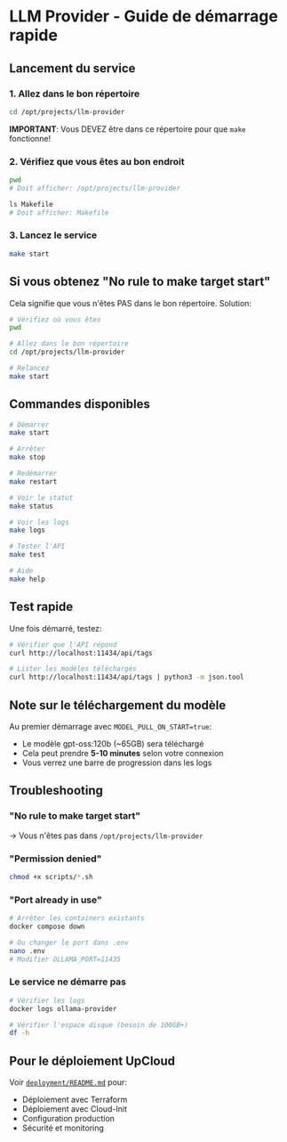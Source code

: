 # LLM Provider - Guide de démarrage rapide

## Lancement du service

### 1. Allez dans le bon répertoire

```bash
cd /opt/projects/llm-provider
```

**IMPORTANT**: Vous DEVEZ être dans ce répertoire pour que `make` fonctionne!

### 2. Vérifiez que vous êtes au bon endroit

```bash
pwd
# Doit afficher: /opt/projects/llm-provider

ls Makefile
# Doit afficher: Makefile
```

### 3. Lancez le service

```bash
make start
```

## Si vous obtenez "No rule to make target start"

Cela signifie que vous n'êtes PAS dans le bon répertoire. Solution:

```bash
# Vérifiez où vous êtes
pwd

# Allez dans le bon répertoire
cd /opt/projects/llm-provider

# Relancez
make start
```

## Commandes disponibles

```bash
# Démarrer
make start

# Arrêter
make stop

# Redémarrer
make restart

# Voir le statut
make status

# Voir les logs
make logs

# Tester l'API
make test

# Aide
make help
```

## Test rapide

Une fois démarré, testez:

```bash
# Vérifier que l'API répond
curl http://localhost:11434/api/tags

# Lister les modèles téléchargés
curl http://localhost:11434/api/tags | python3 -m json.tool
```

## Note sur le téléchargement du modèle

Au premier démarrage avec `MODEL_PULL_ON_START=true`:
- Le modèle gpt-oss:120b (~65GB) sera téléchargé
- Cela peut prendre **5-10 minutes** selon votre connexion
- Vous verrez une barre de progression dans les logs

## Troubleshooting

### "No rule to make target start"
→ Vous n'êtes pas dans `/opt/projects/llm-provider`

### "Permission denied"
```bash
chmod +x scripts/*.sh
```

### "Port already in use"
```bash
# Arrêter les containers existants
docker compose down

# Ou changer le port dans .env
nano .env
# Modifier OLLAMA_PORT=11435
```

### Le service ne démarre pas
```bash
# Vérifier les logs
docker logs ollama-provider

# Vérifier l'espace disque (besoin de 100GB+)
df -h
```

## Pour le déploiement UpCloud

Voir [`deployment/README.md`](deployment/README.md) pour:
- Déploiement avec Terraform
- Déploiement avec Cloud-Init
- Configuration production
- Sécurité et monitoring
